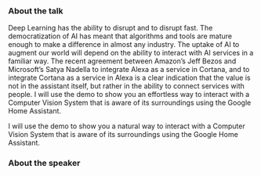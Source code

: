 ### About the talk

Deep Learning has the ability to disrupt and to disrupt fast. The democratization of AI has meant that algorithms and tools are mature enough to make a difference in almost any industry. The uptake of AI to augment our world will depend on the ability to interact with AI services in a familiar way. The recent agreement between Amazon’s Jeff Bezos and Microsoft’s Satya Nadella to integrate Alexa as a service in Cortana, and to integrate Cortana as a service in Alexa is a clear indication that the value is not in the assistant itself, but rather in the ability to connect services with people. I will use the demo to show you an effortless way to interact with a Computer Vision System that is aware of its surroundings using the Google Home Assistant.

I will use the demo to show you a natural way to interact with a Computer Vision System that is aware of its surroundings using the Google Home Assistant.

### About the speaker
